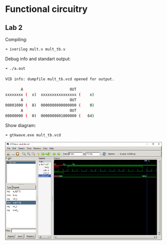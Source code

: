 <!-- 
    Authors:
        Kutsenko Aleksei
        Solovev Pavel
    Group: 
        P33312
    
 -->
# Functional circuitry

## Lab 2

Compiling:

```bash
➜ iverilog mult.v mult_tb.v
```

Debug info and standart output:
```bash
➜ ./a.out                  

VCD info: dumpfile mult_tb.vcd opened for output.

       A                     OUT
xxxxxxxx (  x)  xxxxxxxxxxxxxxxx (    x)
       A                     OUT
00001000 (  8)  0000000000000000 (    0)
       A                     OUT
00000000 (  0)  0000000001000000 (   64)
```

Show diagram:
```bash
➜ gtkwave.exe mult_tb.vcd
```
![mult_diagram.png](img/mult_diagram.png)